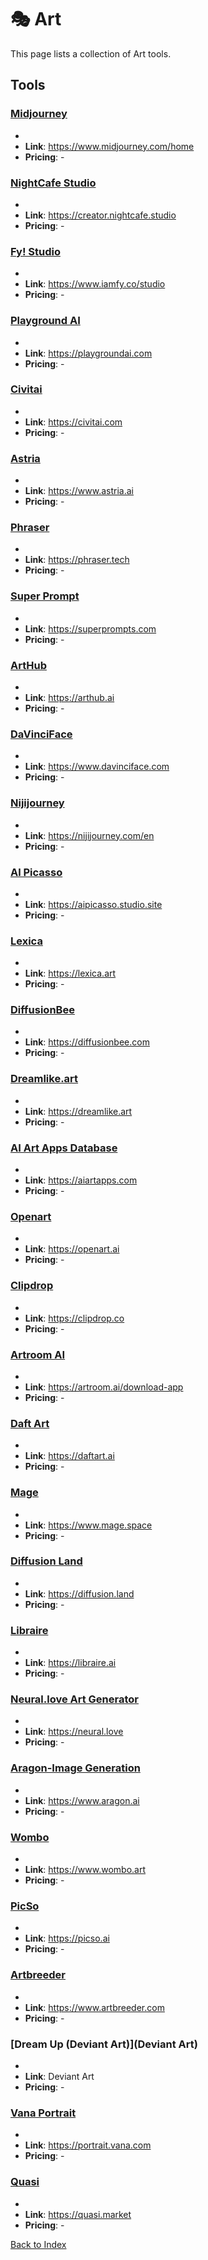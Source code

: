 # 🎭 Art

This page lists a collection of Art tools.

## Tools

### [Midjourney](https://www.midjourney.com/home)
-
- **Link**: https://www.midjourney.com/home
- **Pricing**: -

### [NightCafe Studio](https://creator.nightcafe.studio)
-
- **Link**: https://creator.nightcafe.studio
- **Pricing**: -

### [Fy! Studio](https://www.iamfy.co/studio)
-
- **Link**: https://www.iamfy.co/studio
- **Pricing**: -

### [Playground AI](https://playgroundai.com)
-
- **Link**: https://playgroundai.com
- **Pricing**: -

### [Civitai](https://civitai.com)
-
- **Link**: https://civitai.com
- **Pricing**: -

### [Astria](https://www.astria.ai)
-
- **Link**: https://www.astria.ai
- **Pricing**: -

### [Phraser](https://phraser.tech)
-
- **Link**: https://phraser.tech
- **Pricing**: -

### [Super Prompt](https://superprompts.com)
-
- **Link**: https://superprompts.com
- **Pricing**: -

### [ArtHub](https://arthub.ai)
-
- **Link**: https://arthub.ai
- **Pricing**: -

### [DaVinciFace](https://www.davinciface.com)
-
- **Link**: https://www.davinciface.com
- **Pricing**: -

### [Nijijourney](https://nijijourney.com/en)
-
- **Link**: https://nijijourney.com/en
- **Pricing**: -

### [Al Picasso](https://aipicasso.studio.site)
-
- **Link**: https://aipicasso.studio.site
- **Pricing**: -

### [Lexica](https://lexica.art)
-
- **Link**: https://lexica.art
- **Pricing**: -

### [DiffusionBee](https://diffusionbee.com)
-
- **Link**: https://diffusionbee.com
- **Pricing**: -

### [Dreamlike.art](https://dreamlike.art)
-
- **Link**: https://dreamlike.art
- **Pricing**: -

### [AI Art Apps Database](https://aiartapps.com)
-
- **Link**: https://aiartapps.com
- **Pricing**: -

### [Openart](https://openart.ai)
-
- **Link**: https://openart.ai
- **Pricing**: -

### [Clipdrop](https://clipdrop.co)
-
- **Link**: https://clipdrop.co
- **Pricing**: -

### [Artroom AI](https://artroom.ai/download-app)
-
- **Link**: https://artroom.ai/download-app
- **Pricing**: -

### [Daft Art](https://daftart.ai)
-
- **Link**: https://daftart.ai
- **Pricing**: -

### [Mage](https://www.mage.space)
-
- **Link**: https://www.mage.space
- **Pricing**: -

### [Diffusion Land](https://diffusion.land)
-
- **Link**: https://diffusion.land
- **Pricing**: -

### [Libraire](https://libraire.ai)
-
- **Link**: https://libraire.ai
- **Pricing**: -

### [Neural.love Art Generator](https://neural.love)
-
- **Link**: https://neural.love
- **Pricing**: -

### [Aragon-Image Generation](https://www.aragon.ai)
-
- **Link**: https://www.aragon.ai
- **Pricing**: -

### [Wombo](https://www.wombo.art)
-
- **Link**: https://www.wombo.art
- **Pricing**: -

### [PicSo](https://picso.ai)
-
- **Link**: https://picso.ai
- **Pricing**: -

### [Artbreeder](https://www.artbreeder.com)
-
- **Link**: https://www.artbreeder.com
- **Pricing**: -

### [Dream Up (Deviant Art)](Deviant Art)
-
- **Link**: Deviant Art
- **Pricing**: -

### [Vana Portrait](https://portrait.vana.com)
-
- **Link**: https://portrait.vana.com
- **Pricing**: -

### [Quasi](https://quasi.market)
-
- **Link**: https://quasi.market
- **Pricing**: -


[Back to Index](././README.MD)